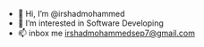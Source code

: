 - 👋 Hi, I’m @irshadmohammed
- 👀 I’m interested in Software Developing
- 📫 inbox me irshadmohammedsep7@gmail.com

<!---
irshadmohammed/irshadmohammed is a ✨ special ✨ repository because its `README.md` (this file) appears on your GitHub profile.
You can click the Preview link to take a look at your changes.
--->
